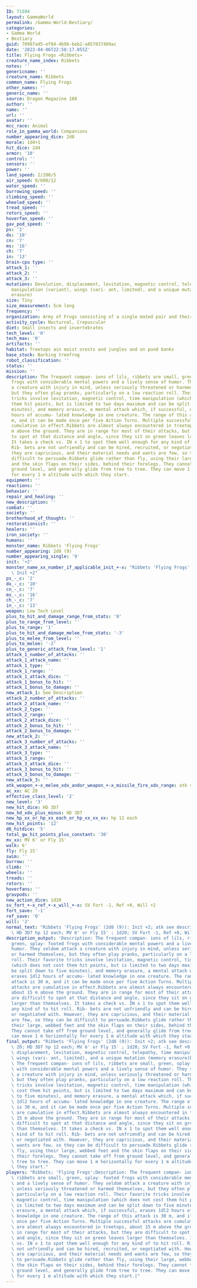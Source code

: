 ```yaml
---
ID: 71504
layout: GammaWorld
permalink: /Gamma-World-Bestiary/
categories:
- Gamma World
- Bestiary
guid: 70987ad5-ef84-4b9b-beb2-a857037409ac
date: '2023-04-06T22:58:17.055Z'
title: Flying Frogs «Ribbets»
creature_name_index: Ribbets
notes: ''
genericname: ''
creature_name: Ribbets
common_name: Flying Frogs
other_names: ''
generic_name: ''
source: Dragon Magazine 108
author: ''
name: ''
url: ''
avatar: ''
mcc_race: Animal
role_in_gamma_world: Companions
number_appearing_dice: 2d8
morale: 1d4+1
hit_dice: 2d4
armor: '10'
control: ''
sensors: ''
power: ''
land_speed: 2/200/5
air_speed: 0/600/12
water_speed: ''
burrowing_speed: ''
climbing_speed: ''
wheeled_speed: ''
tread_speed: ''
rotors_speed: ''
hoverfan_speed: ''
gav_pod_speed: ''
ps: '2'
dx: '10'
cn: '7'
ms: '16'
ch: '7'
in: '13'
brain-cpu type: ''
attack_1: ''
attack_2: ''
attack_3: ''
mutations: Devolution, displacement, levitation, magnetic control, telepathy, time
  manipulation (variant), wings (vari- ant, limited), and a unique mutation (memory
  erasure)
size: Tiny
size_measurement: 5cm long
frequency: ''
organization: Army of Frogs consisting of a single mated pair and their children
activity_cycle: Nocturnal, Crepuscular
diet: Small insects and invertebrates
tech_level: '0'
tech_max: '0'
artifacts: ''
habitat: Treetops ain moist orests and jungles and on pond banks
base_stock: Barking treefrog
robot_classification: ''
status: ''
mission: ''
description: The frequent compan- ions of lils, ribbets are small, green, splay- footed
  frogs with considerable mental powers and a lively sense of humor. They seldom attack
  a creature with injury in mind, unless seriously threatened or harmed themselves,
  but they often play pranks, particularly on a low reaction roll. Their favorite
  tricks involve levitation, magnetic control, time manipulation (which does not cost
  them hit points, but is limited to two days maximum and can be split down to five
  minutes), and memory erasure, a mental attack which, if successful, erases 1dl2
  hours of accumu- lated knowledge in one creature. The range of this attack is 30
  m, and it can be made once per five Action Turns. Multiple successful attacks are
  cumulative in effect.Ribbets are almost always encountered in treetops, about 15
  m above the ground. They are in range for most of their attacks, but they are difficult
  to spot at that distance and angle, since they sit on green leaves larger than themselves.
  It takes a check vs. IN x 1 to spot them well enough for any kind of to hit roll.
  Rib- bets are not unfriendly and can be hired, recruited, or negotiated with. However,
  they are capricious, and their material needs and wants are few, so they can be
  difficult to persuade.Ribbets glide rather than fly, using their large, webbed feet
  and the skin flaps on their sides, behind their forelegs. They cannot take off from
  ground level, and generally glide from tree to tree. They can move 1 m horizontally
  for every 1 m altitude with which they start.
equipment: ''
reactions: ''
behavior: ''
repair_and_healing: ''
new_description: ''
combat: ''
society: ''
brotherhood_of_thought: ''
restorationsist: ''
healers: ''
iron_society: ''
humans: ''
monster_name: Ribbets 'Flying Frogs'
number_appearing: 2d8 (9)
number_appearing_single: '9'
init: '+2'
monster_name_xx_number_if_applicable_init_+-x: "Ribbets 'Flying Frogs' (2d8 (9)):\
  \ Init +2"
ps_-_c: '2'
dx_-_c: '10'
cn_-_c: '7'
ms_-_c: '16'
ch_-_c: '7'
in_-_c: '13'
weapon: Low Tech Level
plus_to_hit_and_damage_range_from_stats: '0'
plus_to_range_from_level: ''
plus_to_range: '1'
plus_to_hit_and_damage_melee_from_stats: '-3'
plus_to_melee_from_level: ''
plus_to_melee: '-2'
plus_to_generic_attack_from_level: '1'
attack_1_number_of_attacks: ''
attack_1_attack_name: ''
attack_1_type: ''
attack_1_range: ''
attack_1_attack_dice: ''
attack_1_bonus_to_hit: ''
attack_1_bonus_to_damage: ''
new_attack_1: See Description
attack_2_number_of_attacks: ''
attack_2_attack_name: ''
attack_2_type: ''
attack_2_range: ''
attack_2_attack_dice: ''
attack_2_bonus_to_hit: ''
attack_2_bonus_to_damage: ''
new_attack_2: ''
attack_3_number_of_attacks: ''
attack_3_attack_name: ''
attack_3_type: ''
attack_3_range: ''
attack_3_attack_dice: ''
attack_3_bonus_to_hit: ''
attack_3_bonus_to_damage: ''
new_attack_3: ''
atk_weapon_+-x_melee_xdx_andor_weapon_+-x_missile_fire_xdx_range: atk see description
ac_xx: AC 20
effective_class_level: '2'
new_level: '3'
new_hit_dice: HD 3D7
new_hd_xdx_plus_minus: HD 3D7
new_hp_xx_or_hp_xx_each_or_hp_xx_xx_xx: hp 12 each
new_hit_points: '12'
d6_hitdice: '5'
total_gw_hit_points_plus_constant: '30'
mv_xx: MV 6' or Fly 15'
walk: 6'
fly: Fly 15'
swim: ''
burrow: ''
climb: ''
wheels: ''
treads: ''
rotors: ''
hoverfans: ''
gravpods: ''
new_action_dice: 1d20
sv_fort_+-x_ref_+-x_will_+-x: SV Fort -1, Ref +0, Will +2
fort_save: '-1'
ref_save: '0'
will: '2'
normal_text: "Ribbets 'Flying Frogs' (2d8 (9)): Init +2; atk see description; AC 20;\
  \ HD 3D7 hp 12 each; MV 6' or Fly 15' ; 1d20; SV Fort -1, Ref +0, Will +2"
description_output: 'Description: The frequent compan- ions of lils, ribbets are small,
  green, splay- footed frogs with considerable mental powers and a lively sense of
  humor. They seldom attack a creature with injury in mind, unless seriously threatened
  or harmed themselves, but they often play pranks, particularly on a low reaction
  roll. Their favorite tricks involve levitation, magnetic control, time manipulation
  (which does not cost them hit points, but is limited to two days maximum and can
  be split down to five minutes), and memory erasure, a mental attack which, if successful,
  erases 1dl2 hours of accumu- lated knowledge in one creature. The range of this
  attack is 30 m, and it can be made once per five Action Turns. Multiple successful
  attacks are cumulative in effect.Ribbets are almost always encountered in treetops,
  about 15 m above the ground. They are in range for most of their attacks, but they
  are difficult to spot at that distance and angle, since they sit on green leaves
  larger than themselves. It takes a check vs. IN x 1 to spot them well enough for
  any kind of to hit roll. Rib- bets are not unfriendly and can be hired, recruited,
  or negotiated with. However, they are capricious, and their material needs and wants
  are few, so they can be difficult to persuade.Ribbets glide rather than fly, using
  their large, webbed feet and the skin flaps on their sides, behind their forelegs.
  They cannot take off from ground level, and generally glide from tree to tree. They
  can move 1 m horizontally for every 1 m altitude with which they start.'
final_output: "Ribbets 'Flying Frogs' (2d8 (9)): Init +2; atk see description; AC\
  \ 20; HD 3D7 hp 12 each; MV 6' or Fly 15' ; 1d20; SV Fort -1, Ref +0, Will +2Devolution,\
  \ displacement, levitation, magnetic control, telepathy, time manipulation (variant),\
  \ wings (vari- ant, limited), and a unique mutation (memory erasure)Description:\
  \ The frequent compan- ions of lils, ribbets are small, green, splay- footed frogs\
  \ with considerable mental powers and a lively sense of humor. They seldom attack\
  \ a creature with injury in mind, unless seriously threatened or harmed themselves,\
  \ but they often play pranks, particularly on a low reaction roll. Their favorite\
  \ tricks involve levitation, magnetic control, time manipulation (which does not\
  \ cost them hit points, but is limited to two days maximum and can be split down\
  \ to five minutes), and memory erasure, a mental attack which, if successful, erases\
  \ 1dl2 hours of accumu- lated knowledge in one creature. The range of this attack\
  \ is 30 m, and it can be made once per five Action Turns. Multiple successful attacks\
  \ are cumulative in effect.Ribbets are almost always encountered in treetops, about\
  \ 15 m above the ground. They are in range for most of their attacks, but they are\
  \ difficult to spot at that distance and angle, since they sit on green leaves larger\
  \ than themselves. It takes a check vs. IN x 1 to spot them well enough for any\
  \ kind of to hit roll. Rib- bets are not unfriendly and can be hired, recruited,\
  \ or negotiated with. However, they are capricious, and their material needs and\
  \ wants are few, so they can be difficult to persuade.Ribbets glide rather than\
  \ fly, using their large, webbed feet and the skin flaps on their sides, behind\
  \ their forelegs. They cannot take off from ground level, and generally glide from\
  \ tree to tree. They can move 1 m horizontally for every 1 m altitude with which\
  \ they start."
players: "Ribbets; 'Flying Frogs';Description: The frequent compan- ions of lils,\
  \ ribbets are small, green, splay- footed frogs with considerable mental powers\
  \ and a lively sense of humor. They seldom attack a creature with injury in mind,\
  \ unless seriously threatened or harmed themselves, but they often play pranks,\
  \ particularly on a low reaction roll. Their favorite tricks involve levitation,\
  \ magnetic control, time manipulation (which does not cost them hit points, but\
  \ is limited to two days maximum and can be split down to five minutes), and memory\
  \ erasure, a mental attack which, if successful, erases 1dl2 hours of accumu- lated\
  \ knowledge in one creature. The range of this attack is 30 m, and it can be made\
  \ once per five Action Turns. Multiple successful attacks are cumulative in effect.Ribbets\
  \ are almost always encountered in treetops, about 15 m above the ground. They are\
  \ in range for most of their attacks, but they are difficult to spot at that distance\
  \ and angle, since they sit on green leaves larger than themselves. It takes a check\
  \ vs. IN x 1 to spot them well enough for any kind of to hit roll. Rib- bets are\
  \ not unfriendly and can be hired, recruited, or negotiated with. However, they\
  \ are capricious, and their material needs and wants are few, so they can be difficult\
  \ to persuade.Ribbets glide rather than fly, using their large, webbed feet and\
  \ the skin flaps on their sides, behind their forelegs. They cannot take off from\
  \ ground level, and generally glide from tree to tree. They can move 1 m horizontally\
  \ for every 1 m altitude with which they start.|"
---
```

</br>